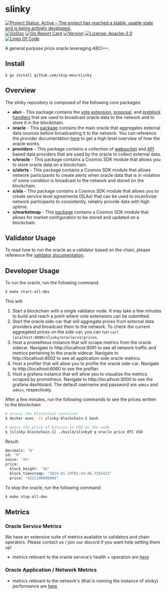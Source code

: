 # slinky

<!-- markdownlint-disable MD013 -->
<!-- markdownlint-disable MD041 -->

[![Project Status: Active – The project has reached a stable, usable state and is being actively developed.](https://www.repostatus.org/badges/latest/active.svg)](https://www.repostatus.org/#wip)
[![GoDoc](https://img.shields.io/badge/godoc-reference-blue?style=flat-square&logo=go)](https://godoc.org/github.com/skip-mev/slinky)
[![Go Report Card](https://goreportcard.com/badge/github.com/skip-mev/slinky?style=flat-square)](https://goreportcard.com/report/github.com/skip-mev/slinky)
[![Version](https://img.shields.io/github/tag/skip-mev/slinky.svg?style=flat-square)](https://github.com/skip-mev/slinky/releases/latest)
[![License: Apache-2.0](https://img.shields.io/github/license/skip-mev/slinky.svg?style=flat-square)](https://github.com/skip-mev/slinky/blob/main/LICENSE)
[![Lines Of Code](https://img.shields.io/tokei/lines/github/skip-mev/slinky?style=flat-square)](https://github.com/skip-mev/slinky)

A general purpose price oracle leveraging ABCI++.

## Install

```shell
$ go install github.com/skip-mev/slinky
```

## Overview

The slinky repository is composed of the following core packages:

* **abci** - This package contains the [vote extension](./abci/ve/README.md), [proposal](./abci/proposals/README.md), and [preblock handlers](./abci/preblock/oracle/README.md) that are used to broadcast oracle data to the network and to store it in the blockchain.
* **oracle** - This [package](./oracle/) contains the main oracle that aggregates external data sources before broadcasting it to the network. You can reference the provider documentation [here](./providers/base/README.md) to get a high level overview of how the oracle works.
* **providers** - This package contains a collection of [websocket](./providers/websockets/README.md) and [API](./providers/apis/README.md) based data providers that are used by the oracle to collect external data.
* **x/oracle** - This package contains a Cosmos SDK module that allows you to store oracle data on a blockchain.
* **x/alerts** - This package contains a Cosmos SDK module that allows network participants to create alerts when oracle data that is in violation of some condition is broadcast to the network and stored on the blockchain.
* **x/sla** - <UNDER DEVELOPMENT> This package contains a Cosmos SDK module that allows you to create service level agreements (SLAs) that can be used to incentivize network participants to consistently, reliably provide data with high uptime.
* **x/marketmap** - This [package](./x/marketmap/README.md) contains  a Cosmos SDK module that allows for market configuration to be stored and updated on a blockchain.

## Validator Usage

To read how to run the oracle as a validator based on the chain, please reference the [validator documentation](https://docs.skip.money/slinky/integrations).

## Developer Usage

To run the oracle, run the following command.

```bash
$ make start-all-dev
```

This will:

1. Start a blockchain with a single validator node. It may take a few minutes to build and reach a point where vote extensions can be submitted.
2. Start the oracle side-car that will aggregate prices from external data providers and broadcast them to the network. To check the current aggregated prices on the side-car, you can run `curl localhost:8080/slinky/oracle/v1/prices`.
3. Host a prometheus instance that will scrape metrics from the oracle sidecar. Navigate to http://localhost:9091 to see all network traffic and metrics pertaining to the oracle sidecar. Navigate to http://localhost:8002 to see all application-side oracle metrics.
4. Host a profiler that will allow you to profile the oracle side-car. Navigate to http://localhost:6060 to see the profiler.
5. Host a grafana instance that will allow you to visualize the metrics scraped by prometheus. Navigate to http://localhost:3000 to see the grafana dashboard. The default username and password are `admin` and `admin`, respectively.

After a few minutes, run the following commands to see the prices written to the blockchain:

```bash
# access the blockchain container
$ docker exec -it slinky-blockchain-1 bash

# query the price of bitcoin in USD on the node
$ (slinky-blockchain-1) ./build/slinkyd q oracle price BTC USD
```

Result:

```bash
decimals: "8"
id: "0"
nonce: "44"
price:
  block_height: "46"
  block_timestamp: "2024-01-29T01:43:48.735542Z"
  price: "4221100000000"
```

To stop the oracle, run the following command:

```bash
$ make stop-all-dev
```

## Metrics

### Oracle Service Metrics

We have an extensive suite of metrics available to validators and chain operators. Please contact us / join our discord if you want help setting them up!

* metrics relevant to the oracle service's health + operation are [here](./metrics.md)

### Oracle Application / Network Metrics

* metrics relevant to the network's (that is running the instance of slinky) performance are [here](./service/metrics/README.md)


